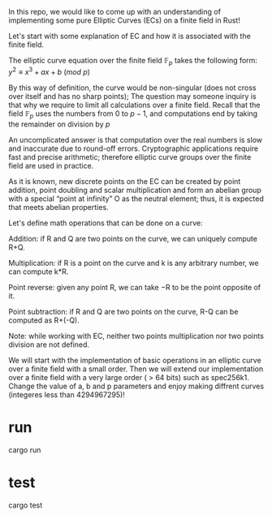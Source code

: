 In this repo, we would like to come up with an understanding of implementing some pure Elliptic Curves (ECs) on a finite field in Rust!

Let's start with some explanation of EC and how it is associated with the finite field. 

The elliptic curve equation over the finite field $\mathbb{F}_p$ takes the following form:
$y^2 ≡ x^3 + ax + b ~(mod ~p)$

 By this way of definition, the curve would be non-singular (does not cross over itself and has no sharp points);  The question may someone inquiry is that why we require to limit all calculations over a finite field.  Recall that the field $\mathbb{F}_p$ uses the numbers from 0 to $p - 1$, and computations end by taking the remainder on division by $p$
 
 An uncomplicated answer is that computation over the real numbers is slow and inaccurate due to round-off errors. Cryptographic applications require fast and precise arithmetic; therefore elliptic curve groups over the finite field are used in practice. 
 
 
 As it is known, new discrete points on the EC can be created by point addition, point doubling and scalar multiplication and form an abelian group with a special “point
at infinity” O as the neutral element; thus, it is expected that meets abelian properties. 

Let's define math operations that can be done on a curve:

  Addition: if R and Q are two points on the curve, we can uniquely compute R+Q.
  
  Multiplication: if R is a point on the curve and k is any arbitrary number, we can compute k*R.
  
  Point reverse: given any point R, we can take −R to be the point opposite of it.
  
  Point subtraction: if R and Q are two points on the curve, R-Q can be computed as R+(-Q).
  
  Note:  while working with EC, neither two points multiplication nor two points division are not defined.
    
  We will start with the implementation of basic operations in an elliptic curve over a finite field with a small order. Then we will extend our implementation over a finite field with a very large order ( > 64 bits) such as spec256k1. 
Change the value of a, b and p parameters and enjoy making diffrent curves (integeres less than 4294967295)!

# run
cargo run
# test
cargo test

